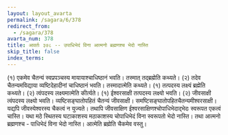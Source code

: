 ```yaml
---
layout: layout_avarta
permalink: /sagara/6/378
redirect_from:
  - /sagara/378
avarta_num: 378
title: आवर्तः ३७८ -- उपाधिभेदं विना आत्मनो ब्रह्मणश्च भेदो नास्ति
skip_title: false
index_terms: 
---
```


(१) एकमेव चैतन्यं स्वप्रपञ्चस्य मायायाश्चाधिष्ठानं भवति। तस्मात्
तद्ब्रह्मेति कथ्यते। (२) तदेव चैतन्यमविद्याया व्यष्टिदेहादीनां चाधिष्ठानं
भवति। तस्मादात्मेति कथ्यते। (१) तत्पदस्य लक्ष्यं ब्रह्मेति कथ्यते।
(२) त्वंपदस्य लक्ष्यमात्मेति कीर्त्यते। (१) ईश्वरसाक्षी तत्पदस्य लक्ष्यो
भवति। (२) जीवसाक्षी त्वंपदस्य लक्ष्यो भवति। व्यष्टिसङ्घातोपहितं चैतन्यं जीवसाक्षी। समष्टिसङ्घातोपहितचैतन्यमीश्वरसाक्षी। यद्यपि
जीवस्येश्वरस्य चैकत्वं न युज्यते। तथापि जीवसाक्षिण ईश्वरसाक्षिणश्चोपाधिभेदाद्भेदः स्वरूपत एकत्वं चास्ति। यथा मठे स्थितस्य घटाकाशस्य मठाकाशस्य चोपाधिभेदं विना स्वरूपतो भेदो नास्ति। तथा आत्मनो ब्रह्मणश्च -
पाधिभेदं विना भेदो नास्ति। आत्मेति ब्रह्मेति चैकमेव वस्तु।
